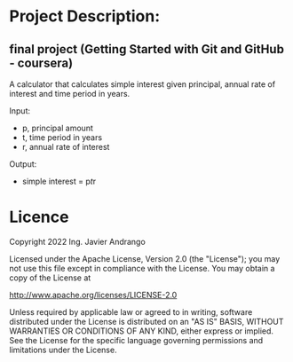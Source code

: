 # Project Description: 
## final project (Getting Started with Git and GitHub - coursera)
A calculator that calculates simple interest given principal, annual rate of interest and time period in years.

Input:
  - p, principal amount 
  - t, time period in years
  - r, annual rate of interest
   
Output:
  - simple interest = p*t*r
   

# Licence
Copyright 2022 Ing. Javier Andrango

Licensed under the Apache License, Version 2.0 (the "License");
you may not use this file except in compliance with the License.
You may obtain a copy of the License at

   http://www.apache.org/licenses/LICENSE-2.0

Unless required by applicable law or agreed to in writing, software
distributed under the License is distributed on an "AS IS" BASIS,
WITHOUT WARRANTIES OR CONDITIONS OF ANY KIND, either express or implied.
See the License for the specific language governing permissions and
limitations under the License.
